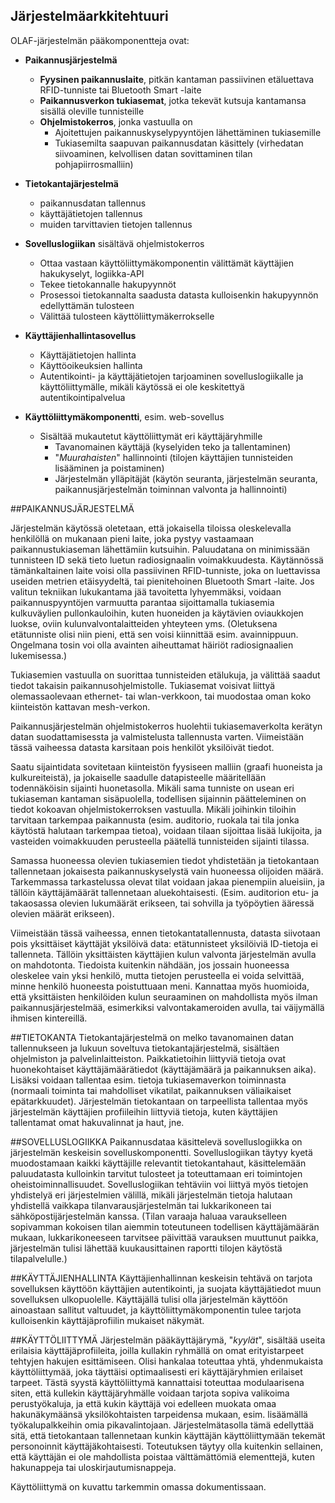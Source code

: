 ##  Järjestelmäarkkitehtuuri

OLAF-järjestelmän pääkomponentteja ovat:

- **Paikannusjärjestelmä**
	- **Fyysinen paikannuslaite**, pitkän kantaman passiivinen etäluettava RFID-tunniste tai Bluetooth Smart -laite
	- **Paikannusverkon tukiasemat**, jotka tekevät kutsuja kantamansa sisällä oleville tunnisteille
	- **Ohjelmistokerros**, jonka vastuulla on
		- Ajoitettujen paikannuskyselypyyntöjen lähettäminen tukiasemille
		- Tukiasemilta saapuvan paikannusdatan käsittely (virhedatan siivoaminen, kelvollisen datan sovittaminen tilan pohjapiirrosmalliin)
		
- **Tietokantajärjestelmä**
	- paikannusdatan tallennus
	- käyttäjätietojen tallennus
	- muiden tarvittavien tietojen tallennus
	
- **Sovelluslogiikan** sisältävä ohjelmistokerros
	- Ottaa vastaan käyttöliittymäkomponentin välittämät käyttäjien hakukyselyt, logiikka-API
	- Tekee tietokannalle hakupyynnöt
	- Prosessoi tietokannalta saadusta datasta kulloisenkin hakupyynnön edellyttämän tulosteen
	- Välittää tulosteen käyttöliittymäkerrokselle

- **Käyttäjienhallintasovellus**
	- Käyttäjätietojen hallinta
	- Käyttöoikeuksien hallinta
	- Autentikointi- ja käyttäjätietojen tarjoaminen sovelluslogiikalle ja käyttöliittymälle, mikäli käytössä ei ole keskitettyä autentikointipalvelua
	
- **Käyttöliittymäkomponentti**, esim. web-sovellus
	- Sisältää mukautetut käyttöliittymät eri käyttäjäryhmille
		- Tavanomainen käyttäjä (kyselyiden teko ja tallentaminen)
		- "*Muurahaisten*" hallinnointi (tilojen käyttäjien tunnisteiden lisääminen ja poistaminen)
		- Järjestelmän ylläpitäjät (käytön seuranta, järjestelmän seuranta, paikannusjärjestelmän toiminnan valvonta ja hallinnointi)
		
		
##PAIKANNUSJÄRJESTELMÄ

Järjestelmän käytössä oletetaan, että jokaisella tiloissa oleskelevalla henkilöllä on mukanaan pieni laite, joka pystyy vastaamaan paikannustukiaseman lähettämiin kutsuihin. Paluudatana on minimissään tunnisteen ID sekä tieto luetun radiosignaalin voimakkuudesta. Käytännössä tämänkaltainen laite voisi olla passiivinen RFID-tunniste, joka on luettavissa useiden metrien etäisyydeltä, tai pienitehoinen Bluetooth Smart -laite.
Jos valitun tekniikan lukukantama jää tavoitetta lyhyemmäksi, voidaan paikannuspyyntöjen varmuutta parantaa sijoittamalla tukiasemia kulkuväylien pullonkauloihin, kuten huoneiden ja käytävien oviaukkojen luokse, oviin kulunvalvontalaitteiden yhteyteen yms. (Oletuksena etätunniste olisi niin pieni, että sen voisi kiinnittää esim. avainnippuun. Ongelmana tosin voi olla avainten aiheuttamat häiriöt radiosignaalien lukemisessa.)

Tukiasemien vastuulla on suorittaa tunnisteiden etälukuja, ja välittää saadut tiedot takaisin paikannusohjelmistolle. Tukiasemat voisivat liittyä olemassaolevaan ethernet- tai wlan-verkkoon, tai muodostaa oman koko kiinteistön kattavan mesh-verkon.

Paikannusjärjestelmän ohjelmistokerros huolehtii tukiasemaverkolta kerätyn datan suodattamisessta ja valmistelusta tallennusta varten. Viimeistään tässä vaiheessa datasta karsitaan pois henkilöt yksilöivät tiedot.

Saatu sijaintidata sovitetaan kiinteistön fyysiseen malliin (graafi huoneista ja kulkureiteistä), ja jokaiselle saadulle datapisteelle määritellään todennäköisin sijainti huonetasolla. Mikäli sama tunniste on usean eri tukiaseman kantaman sisäpuolella, todellisen sijainnin päätteleminen on tiedot kokoavan ohjelmistokerroksen vastuulla.
Mikäli joihinkin tiloihin tarvitaan tarkempaa paikannusta (esim. auditorio, ruokala tai tila jonka käytöstä halutaan tarkempaa tietoa), voidaan tilaan sijoittaa lisää lukijoita, ja vasteiden voimakkuuden perusteella päätellä tunnisteiden sijainti tilassa.

Samassa huoneessa olevien tukiasemien tiedot yhdistetään ja tietokantaan tallennetaan  jokaisesta paikannuskyselystä vain huoneessa olijoiden määrä. Tarkemmassa tarkastelussa olevat tilat voidaan jakaa pienempiin alueisiin, ja tällöin käyttäjämäärät tallennetaan aluekohtaisesti. (Esim. auditorion etu- ja takaosassa olevien lukumäärät erikseen, tai sohvilla ja työpöytien ääressä olevien määrät erikseen).

Viimeistään tässä vaiheessa, ennen tietokantatallennusta, datasta siivotaan pois yksittäiset käyttäjät yksilöivä data: etätunnisteet yksilöiviä ID-tietoja ei tallenneta. Tällöin yksittäisten käyttäjien kulun valvonta järjestelmän avulla on mahdotonta. Tiedoista kuitenkin nähdään, jos jossain huoneessa oleskelee vain yksi henkilö, mutta tietojen perusteella ei voida selvittää, minne henkilö huoneesta poistuttuaan meni. Kannattaa myös huomioida, että yksittäisten henkilöiden kulun seuraaminen on mahdollista myös ilman paikannusjärjestelmää, esimerkiksi valvontakameroiden avulla, tai väijymällä ihmisen kintereillä.

##TIETOKANTA
Tietokantajärjestelmä on melko tavanomainen datan tallennukseen ja lukuun soveltuva tietokantajärjestelmä, sisältäen ohjelmiston ja palvelinlaitteiston. Paikkatietoihin liittyviä tietoja ovat huonekohtaiset käyttäjämäärätiedot (käyttäjämäärä ja paikannuksen aika). Lisäksi voidaan tallentaa esim. tietoja tukiasemaverkon toiminnasta (normaali toiminta tai mahdolliset vikatilat, paikannuksen väliaikaiset epätarkkuudet).
Järjestelmän tietokantaan on tarpeellista tallentaa myös järjestelmän käyttäjien profiileihin liittyviä tietoja, kuten käyttäjien tallentamat omat hakuvalinnat ja haut, jne.

##SOVELLUSLOGIIKKA
Paikannusdataa käsittelevä sovelluslogiikka on järjestelmän keskeisin sovelluskomponentti. Sovelluslogiikan täytyy kyetä muodostamaan kaikki käyttäjille relevantit tietokantahaut, käsittelemään paluudatasta kulloinkin tarvitut tulosteet ja toteuttamaan eri toimintojen oheistoiminnallisuudet.
Sovelluslogiikan tehtäviin voi liittyä myös tietojen yhdistelyä eri järjestelmien välillä, mikäli järjestelmän tietoja halutaan yhdistellä vaikkapa tilanvarausjärjestelmän tai lukkarikoneen tai sähköpostijärjestelmän kanssa. (Tilan varaaja haluaa varaukselleen sopivamman kokoisen tilan aiemmin toteutuneen todellisen käyttäjämäärän mukaan, lukkarikoneeseen tarvitsee päivittää varauksen muuttunut paikka, järjestelmän tulisi lähettää kuukausittainen raportti tilojen käytöstä tilapalvelulle.)

##KÄYTTÄJIENHALLINTA
Käyttäjienhallinnan keskeisin tehtävä on tarjota sovelluksen käyttöön käyttäjien autentikointi, ja suojata käyttäjätiedot muun sovelluksen ulkopuolelle. Käyttäjällä tulisi olla järjestelmän käyttöön ainoastaan sallitut valtuudet, ja käyttöliittymäkomponentin tulee tarjota kulloisenkin käyttäjäprofiilin mukaiset näkymät.

##KÄYTTÖLIITTYMÄ
Järjestelmän pääkäyttäjärymä, "*kyylät*", sisältää useita erilaisia käyttäjäprofiileita, joilla kullakin ryhmällä on omat erityistarpeet tehtyjen hakujen esittämiseen. Olisi hankalaa toteuttaa yhtä, yhdenmukaista käyttöliittymää, joka täyttäisi optimaalisesti eri käyttäjäryhmien erilaiset tarpeet. Tästä syystä käyttöliittymä kannattaisi toteuttaa modulaarisena siten, että kullekin käyttäjäryhmälle voidaan tarjota sopiva valikoima perustyökaluja, ja että kukin käyttäjä voi edelleen muokata omaa hakunäkymäänsä yksilökohtaisten tarpeidensa mukaan, esim. lisäämällä työkalupalkkeihin omia pikavalintojaan.
Järjestelmätasolla tämä edellyttää sitä, että tietokantaan tallennetaan kunkin käyttäjän käyttöliittymään tekemät personoinnit käyttäjäkohtaisesti.
Toteutuksen täytyy olla kuitenkin sellainen, että käyttäjän ei ole mahdollista poistaa välttämättömiä elementtejä, kuten hakunappeja tai uloskirjautumisnappeja.

Käyttöliittymä on kuvattu tarkemmin omassa dokumentissaan.